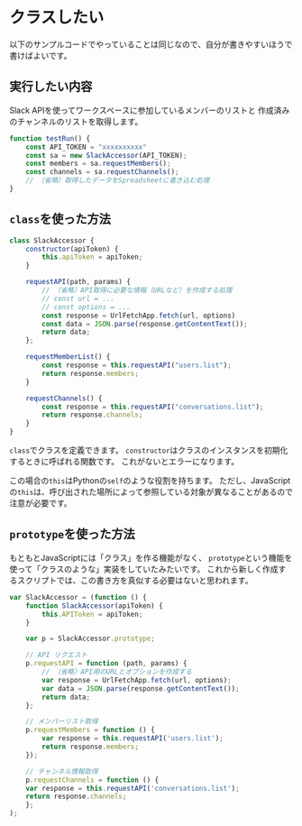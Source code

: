 # クラスしたい

以下のサンプルコードでやっていることは同じなので、自分が書きやすいほうで書けばよいです。

## 実行したい内容

Slack APIを使ってワークスペースに参加しているメンバーのリストと
作成済みのチャンネルのリストを取得します。

```js
function testRun() {
    const API_TOKEN = "xxxxxxxxxx"
    const sa = new SlackAccessor(API_TOKEN);
    const members = sa.requestMembers();
    const channels = sa.requestChannels();
    // （省略）取得したデータをSpreadsheetに書き込む処理
}
```

## ``class``を使った方法

```js
class SlackAccessor {
    constructor(apiToken) {
        this.apiToken = apiToken;
    }

    requestAPI(path, params) {
        // （省略）API取得に必要な情報（URLなど）を作成する処理
        // const url = ...
        // const options = ...
        const response = UrlFetchApp.fetch(url, options)
        const data = JSON.parse(response.getContentText());
        return data;
    };

    requestMemberList() {
        const response = this.requestAPI("users.list");
        return response.members;
    }

    requestChannels() {
        const response = this.requestAPI("conversations.list");
        return response.channels;
    }
}
```

`class`でクラスを定義できます。
`constructor`はクラスのインスタンスを初期化するときに呼ばれる関数です。
これがないとエラーになります。

この場合の`this`はPythonの`self`のような役割を持ちます。
ただし、JavaScriptの`this`は、呼び出された場所によって参照している対象が異なることがあるので注意が必要です。

## ``prototype``を使った方法

もともとJavaScriptには「クラス」を作る機能がなく、
``prototype``という機能を使って「クラスのような」実装をしていたみたいです。
これから新しく作成するスクリプトでは、この書き方を真似する必要はないと思われます。

```js
var SlackAccessor = (function () {
    function SlackAccessor(apiToken) {
        this.APIToken = apiToken;
    }

    var p = SlackAccessor.prototype;

    // API リクエスト
    p.requestAPI = function (path, params) {
        // （省略）API用のURLとオプションを作成する
        var response = UrlFetchApp.fetch(url, options);
        var data = JSON.parse(response.getContentText());
        return data;
    };

    // メンバーリスト取得
    p.requestMembers = function () {
        var response = this.requestAPI('users.list');
        return response.members;
    });

    // チャンネル情報取得
    p.requestChannels = function () {
    var response = this.requestAPI('conversations.list');
    return response.channels;
    };
);
```
